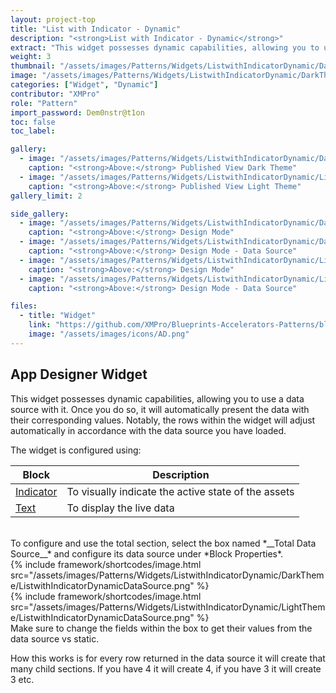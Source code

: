 ```yaml
---
layout: project-top
title: "List with Indicator - Dynamic"
description: "<strong>List with Indicator - Dynamic</strong>"
extract: "This widget possesses dynamic capabilities, allowing you to use a data source with it."
weight: 3
thumbnail: "/assets/images/Patterns/Widgets/ListwithIndicatorDynamic/DarkTheme/ListwithIndicatorDynamicPublishedMode.png"
image: "/assets/images/Patterns/Widgets/ListwithIndicatorDynamic/DarkTheme/ListwithIndicatorDynamicPublishedMode.png"
categories: ["Widget", "Dynamic"]
contributor: "XMPro"
role: "Pattern"
import_password: Dem0nstr@t1on
toc: false
toc_label: 

gallery:
  - image: "/assets/images/Patterns/Widgets/ListwithIndicatorDynamic/DarkTheme/ListwithIndicatorDynamicPublishedMode.png"
    caption: "<strong>Above:</strong> Published View Dark Theme"
  - image: "/assets/images/Patterns/Widgets/ListwithIndicatorDynamic/LightTheme/ListwithIndicatorDynamicPublishedMode.png"
    caption: "<strong>Above:</strong> Published View Light Theme"
gallery_limit: 2

side_gallery:
  - image: "/assets/images/Patterns/Widgets/ListwithIndicatorDynamic/DarkTheme/ListwithIndicatorDynamicDesignMode.png"
    caption: "<strong>Above:</strong> Design Mode"
  - image: "/assets/images/Patterns/Widgets/ListwithIndicatorDynamic/DarkTheme/ListwithIndicatorDynamicDataSource.png"
    caption: "<strong>Above:</strong> Design Mode - Data Source"
  - image: "/assets/images/Patterns/Widgets/ListwithIndicatorDynamic/LightTheme/ListwithIndicatorDynamicDesignMode.png"
    caption: "<strong>Above:</strong> Design Mode"
  - image: "/assets/images/Patterns/Widgets/ListwithIndicatorDynamic/LightTheme/ListwithIndicatorDynamicDataSource.png"
    caption: "<strong>Above:</strong> Design Mode - Data Source"

files:
  - title: "Widget"
    link: "https://github.com/XMPro/Blueprints-Accelerators-Patterns/blob/master/Patterns/Widgets/List%20with%20Indicator%20Dynamic.xwid"
    image: "/assets/images/icons/AD.png"
---
```


## App Designer Widget
This widget possesses dynamic capabilities, allowing you to use a data source with it. Once you do so, it will automatically present the data with their corresponding values. Notably, the rows within the widget will adjust automatically in accordance with the data source you have loaded.

The widget is configured using: 

| Block                                  | Description                                                  |
| -------------------------------------- | ------------------------------------------------------------ |
| [Indicator](https://documentation.xmpro.com/blocks-toolbox/basic/indicator) | To visually indicate the active state of the assets |
| [Text](https://documentation.xmpro.com/blocks-toolbox/basic/text) | To display the live data |

<br />
To configure and use the total section, select the box named *__Total Data Source__* and configure its data source under *Block Properties*.  
<div class="inline_image">{% include framework/shortcodes/image.html src="/assets/images/Patterns/Widgets/ListwithIndicatorDynamic/DarkTheme/ListwithIndicatorDynamicDataSource.png" %}</div>
<div class="inline_image">{% include framework/shortcodes/image.html src="/assets/images/Patterns/Widgets/ListwithIndicatorDynamic/LightTheme/ListwithIndicatorDynamicDataSource.png" %}</div>
Make sure to change the fields within the box to get their values from the data source vs static.

How this works is for every row returned in the data source it will create that many child sections.  If you have 4 it will create 4, if you have 3 it will create 3 etc.